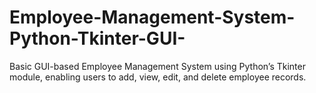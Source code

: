# Employee-Management-System-Python-Tkinter-GUI-
Basic GUI-based Employee Management System using Python’s Tkinter module, enabling users to add, view, edit, and delete employee records.
